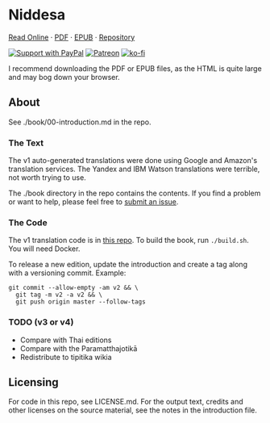 # Niddesa

[Read Online](https://zacanger.com/niddesa/assets/niddesa.html) &middot;
[PDF](https://zacanger.com/niddesa/assets/niddesa.pdf) &middot;
[EPUB](https://zacanger.com/niddesa/assets/niddesa.epub) &middot;
[Repository](https://github.com/zacanger/niddesa)

[![Support with PayPal](https://img.shields.io/badge/paypal-donate-yellow.png)](https://paypal.me/zacanger)
[![Patreon](https://img.shields.io/badge/patreon-donate-yellow.svg)](https://www.patreon.com/zacanger)
[![ko-fi](https://img.shields.io/badge/donate-KoFi-yellow.svg)](https://ko-fi.com/U7U2110VB)

I recommend downloading the PDF or EPUB files, as the HTML is quite large and
may bog down your browser.

## About

See ./book/00-introduction.md in the repo.

### The Text

The v1 auto-generated translations were done using Google and Amazon's
translation services. The Yandex and IBM Watson translations were terrible, not
worth trying to use.

The ./book directory in the repo contains the contents. If you find a problem or
want to help, please feel free to [submit an
issue](https://github.com/zacanger/niddesa/issues?q=is%3Aissue+is%3Aopen+sort%3Aupdated-desc).

### The Code

The v1 translation code is in [this
repo](https://github.com/zacanger/translate-batches). To build the book, run
`./build.sh`. You will need Docker.

To release a new edition, update the introduction and create a tag along with a
versioning commit. Example:

```
git commit --allow-empty -am v2 && \
  git tag -m v2 -a v2 && \
  git push origin master --follow-tags
```

### TODO (v3 or v4)

* Compare with Thai editions
* Compare with the Paramatthajotikā
* Redistribute to tipitika wikia

## Licensing

For code in this repo, see LICENSE.md.
For the output text, credits and other licenses on the source material, see the
notes in the introduction file.

